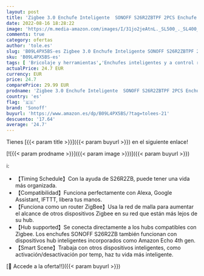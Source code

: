 ```yaml
---
layout: post
title: 'Zigbee 3.0 Enchufe Inteligente  SONOFF S26R2ZBTPF 2PCS Enchufe Compatible con Alexa Google Home se Requiere un Hub Zigbee  Certificado CE 4000 W  16 A .'
date: 2022-08-16 18:28:22
image: 'https://m.media-amazon.com/images/I/31jo2jeAtnL._SL500_._SL400_.jpg'
comments: true
category: ofertas
author: 'tole.es'
slug: 'B09L4PX5BS-es Zigbee 3.0 Enchufe Inteligente SONOFF S26R2ZBTPF 2PCS...'
sku: 'B09L4PX5BS-es'
tags: [ 'Bricolaje y herramientas','Enchufes inteligentes y a control remoto','Enchufes y accesorios','Instalación eléctrica','alexa','enchufe','google','home','inteligente','sonoff','🇪🇸', ]
actualPrice: 24.7 EUR
currency: EUR
price: 24.7
comparePrice: 29.99 EUR
prodname: 'Zigbee 3.0 Enchufe Inteligente  SONOFF S26R2ZBTPF 2PCS Enchufe Compatible con Alexa Google Home se Requiere un Hub Zigbee  Certificado CE 4000 W  16 A .'
country: 'es'
flag: '🇪🇸'
brand: 'Sonoff'
buyurl: 'https://www.amazon.es/dp/B09L4PX5BS/?tag=tolees-21'
descuento: '17.64'
average: '24.7'
---
```


Tienes [{{< param title >}}]({{< param buyurl >}}) en el siguiente enlace!

[![{{< param prodname >}}]({{< param image >}})]({{< param buyurl >}})

ℹ️:

- 【Timing Schedule】Con la ayuda de S26R2ZB, puede tener una vida más organizada.
- 【Compatibilidad】Funciona perfectamente con Alexa, Google Assistant, IFTTT, libera tus manos.
- 【Funciona como un router ZigBee】Usa la red de malla para aumentar el alcance de otros dispositivos Zigbee en su red que están más lejos de su hub.
- 【Hub supported】Se conecta directamente a los hubs compatibles con Zigbee. Los enchufes SONOFF S26R2ZB también funcionan con dispositivos hub inteligentes incorporados como Amazon Echo 4th gen.
- 【Smart Scene】Trabaja con otros dispositivos inteligentes, como activación/desactivación por temp, haz tu vida más inteligente.

[🛒 Accede a la oferta!!]({{< param buyurl >}})
